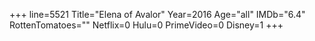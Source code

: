 +++
line=5521
Title="Elena of Avalor"
Year=2016
Age="all"
IMDb="6.4"
RottenTomatoes=""
Netflix=0
Hulu=0
PrimeVideo=0
Disney=1
+++

